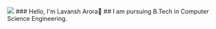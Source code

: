<img src="https://en.bloggif.com/tmp/ed02d58e156a365a1cc54033c8d859cf/text.gif?1644317691">
### Hello, I'm Lavansh Arora👋
## I am pursuing B.Tech in Computer Science Engineering.
